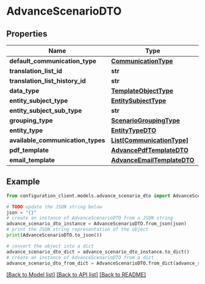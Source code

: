 # AdvanceScenarioDTO


## Properties

Name | Type | Description | Notes
------------ | ------------- | ------------- | -------------
**default_communication_type** | [**CommunicationType**](CommunicationType.md) |  | [optional] 
**translation_list_id** | **str** |  | [optional] 
**translation_list_history_id** | **str** |  | [optional] 
**data_type** | [**TemplateObjectType**](TemplateObjectType.md) |  | [optional] 
**entity_subject_type** | [**EntitySubjectType**](EntitySubjectType.md) |  | [optional] 
**entity_subject_sub_type** | **str** |  | [optional] 
**grouping_type** | [**ScenarioGroupingType**](ScenarioGroupingType.md) |  | [optional] 
**entity_type** | [**EntityTypeDTO**](EntityTypeDTO.md) |  | [optional] 
**available_communication_types** | [**List[CommunicationType]**](CommunicationType.md) |  | [optional] 
**pdf_template** | [**AdvancePdfTemplateDTO**](AdvancePdfTemplateDTO.md) |  | [optional] 
**email_template** | [**AdvanceEmailTemplateDTO**](AdvanceEmailTemplateDTO.md) |  | [optional] 

## Example

```python
from configuration_client.models.advance_scenario_dto import AdvanceScenarioDTO

# TODO update the JSON string below
json = "{}"
# create an instance of AdvanceScenarioDTO from a JSON string
advance_scenario_dto_instance = AdvanceScenarioDTO.from_json(json)
# print the JSON string representation of the object
print(AdvanceScenarioDTO.to_json())

# convert the object into a dict
advance_scenario_dto_dict = advance_scenario_dto_instance.to_dict()
# create an instance of AdvanceScenarioDTO from a dict
advance_scenario_dto_from_dict = AdvanceScenarioDTO.from_dict(advance_scenario_dto_dict)
```
[[Back to Model list]](../README.md#documentation-for-models) [[Back to API list]](../README.md#documentation-for-api-endpoints) [[Back to README]](../README.md)


